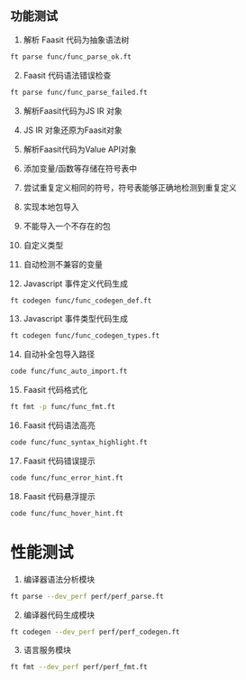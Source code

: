 ## 功能测试

1. 解析 Faasit 代码为抽象语法树

```sh
ft parse func/func_parse_ok.ft
```

2. Faasit 代码语法错误检查

```sh
ft parse func/func_parse_failed.ft
```

3. 解析Faasit代码为JS IR 对象

4. JS IR 对象还原为Faasit对象

5. 解析Faasit代码为Value API对象

6. 添加变量/函数等存储在符号表中

7. 尝试重复定义相同的符号，符号表能够正确地检测到重复定义

8. 实现本地包导入

9. 不能导入一个不存在的包

10. 自定义类型

11. 自动检测不兼容的变量

12. Javascript 事件定义代码生成

```sh
ft codegen func/func_codegen_def.ft
```

13. Javascript 事件类型代码生成

```sh
ft codegen func/func_codegen_types.ft
```

14. 自动补全包导入路径

```sh
code func/func_auto_import.ft
```

15. Faasit 代码格式化

```sh
ft fmt -p func/func_fmt.ft
```

16. Faasit 代码语法高亮

```sh
code func/func_syntax_highlight.ft
```

17. Faasit 代码错误提示

```sh
code func/func_error_hint.ft
```

18. Faasit 代码悬浮提示

```sh
code func/func_hover_hint.ft
```

# 性能测试

1. 编译器语法分析模块

```sh
ft parse --dev_perf perf/perf_parse.ft
```

2. 编译器代码生成模块

```sh
ft codegen --dev_perf perf/perf_codegen.ft
```

3. 语言服务模块

```sh
ft fmt --dev_perf perf/perf_fmt.ft
```

